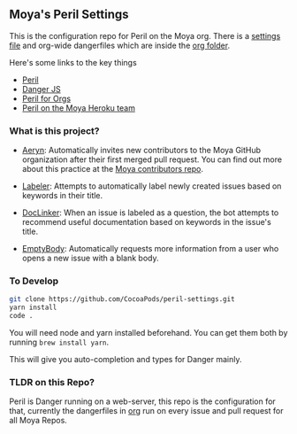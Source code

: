## Moya's Peril Settings

This is the configuration repo for Peril on the Moya org. There is a [settings file](peril.settings.json) and org-wide
dangerfiles which are inside the [org folder](org).

Here's some links to the key things

* [Peril](https://github.com/danger/peril)
* [Danger JS](http://danger.systems/js/)
* [Peril for Orgs](https://github.com/danger/peril/blob/master/docs/setup_for_org.md)
* [Peril on the Moya Heroku team](https://dashboard.heroku.com/apps/moya-peril)

### What is this project?

* [Aeryn](org/aeryn.ts): Automatically invites new contributors to the Moya GitHub organization after their first merged pull request. You can find out more about this practice at the [Moya contributors repo](https://github.com/Moya/contributors).

* [Labeler](moya/labeler.ts): Attempts to automatically label newly created issues based on keywords in their title.

* [DocLinker](moya/doclinker.ts): When an issue is labeled as a question, the bot attempts to recommend useful documentation based on keywords in the issue's title.

* [EmptyBody](org/emptybody.ts): Automatically requests more information from a user who opens a new issue with a blank body.

### To Develop

```sh
git clone https://github.com/CocoaPods/peril-settings.git
yarn install
code .
```

You will need node and yarn installed beforehand. You can get them both by running `brew install yarn`.

This will give you auto-completion and types for Danger mainly.

### TLDR on this Repo?

Peril is Danger running on a web-server, this repo is the configuration for that, currently the dangerfiles in [org](org/)
run on every issue and pull request for all Moya Repos.
